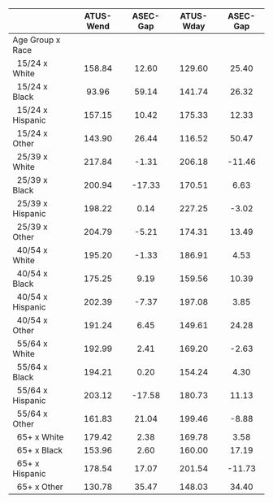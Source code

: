 
|                      |    ATUS-Wend |     ASEC-Gap |    ATUS-Wday |     ASEC-Gap |
| -------------------- | :----------: | :----------: | :----------: | :----------: |
| Age Group x Race     |              |              |              |              |
| &nbsp;&nbsp;15/24 x White |       158.84 |        12.60 |       129.60 |        25.40 |
| &nbsp;&nbsp;15/24 x Black |        93.96 |        59.14 |       141.74 |        26.32 |
| &nbsp;&nbsp;15/24 x Hispanic |       157.15 |        10.42 |       175.33 |        12.33 |
| &nbsp;&nbsp;15/24 x Other |       143.90 |        26.44 |       116.52 |        50.47 |
| &nbsp;&nbsp;25/39 x White |       217.84 |        -1.31 |       206.18 |       -11.46 |
| &nbsp;&nbsp;25/39 x Black |       200.94 |       -17.33 |       170.51 |         6.63 |
| &nbsp;&nbsp;25/39 x Hispanic |       198.22 |         0.14 |       227.25 |        -3.02 |
| &nbsp;&nbsp;25/39 x Other |       204.79 |        -5.21 |       174.31 |        13.49 |
| &nbsp;&nbsp;40/54 x White |       195.20 |        -1.33 |       186.91 |         4.53 |
| &nbsp;&nbsp;40/54 x Black |       175.25 |         9.19 |       159.56 |        10.39 |
| &nbsp;&nbsp;40/54 x Hispanic |       202.39 |        -7.37 |       197.08 |         3.85 |
| &nbsp;&nbsp;40/54 x Other |       191.24 |         6.45 |       149.61 |        24.28 |
| &nbsp;&nbsp;55/64 x White |       192.99 |         2.41 |       169.20 |        -2.63 |
| &nbsp;&nbsp;55/64 x Black |       194.21 |         0.20 |       154.24 |         4.30 |
| &nbsp;&nbsp;55/64 x Hispanic |       203.12 |       -17.58 |       180.73 |        11.13 |
| &nbsp;&nbsp;55/64 x Other |       161.83 |        21.04 |       199.46 |        -8.88 |
| &nbsp;&nbsp;65+ x White |       179.42 |         2.38 |       169.78 |         3.58 |
| &nbsp;&nbsp;65+ x Black |       153.96 |         2.60 |       160.00 |        17.19 |
| &nbsp;&nbsp;65+ x Hispanic |       178.54 |        17.07 |       201.54 |       -11.73 |
| &nbsp;&nbsp;65+ x Other |       130.78 |        35.47 |       148.03 |        34.40 |

